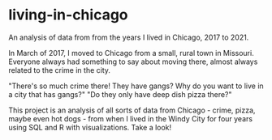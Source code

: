 # living-in-chicago
An analysis of data from from the years I lived in Chicago, 2017 to 2021. 

In March of 2017, I moved to Chicago from a small, rural town in Missouri. Everyone always had something to say about moving there, almost always related to the crime in the city. 

"There's so much crime there! They have gangs? Why do you want to live in a city that has gangs?"
"Do they only have deep dish pizza there?"

This project is an analysis of all sorts of data from Chicago - crime, pizza, maybe even hot dogs - from when I lived in the Windy City for four years using SQL and R with visualizations. Take a look!
